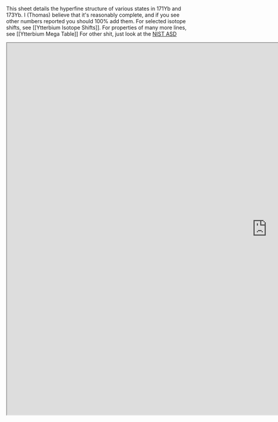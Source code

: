 This sheet details the hyperfine structure of various states in 171Yb and 173Yb. I (Thomas) believe that it's reasonably complete, and if you see other numbers reported you should 100% add them. 
For selected isotope shifts, see [[Ytterbium Isotope Shifts]].
For properties of many more lines, see [[Ytterbium Mega Table]]
For other shit, just look at the [NIST ASD](https://physics.nist.gov/cgi-bin/ASD/energy1.pl?de=0&spectrum=Yb+II&submit=Retrieve+Data&units=0&format=0&output=0&page_size=15&multiplet_ordered=0&conf_out=on&term_out=on&level_out=on&unc_out=1&j_out=on&lande_out=on&perc_out=on&biblio=on&temp=)

<iframe src=https://docs.google.com/spreadsheets/d/1eHChqn55UY7_ZGDUMqgvdpD11rAHixomXsYy15YM-Ys/edit?usp=sharing, width=1400, height=1000>
</iframe>


